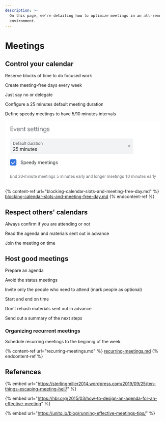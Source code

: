 ```yaml
---
description: >-
  On this page, we're detailing how to optimize meetings in an all-remote
  environment.
---
```


# Meetings

## Control your calendar

Reserve blocks of time to do focused work

Create meeting-free days every week

Just say no or delegate

Configure a 25 minutes default meeting duration

Define speedy meetings to have 5/10 minutes intervals

![](<../../../.gitbook/assets/image (12).png>)

{% content-ref url="blocking-calendar-slots-and-meeting-free-day.md" %}
[blocking-calendar-slots-and-meeting-free-day.md](blocking-calendar-slots-and-meeting-free-day.md)
{% endcontent-ref %}

## Respect others' calendars

Always confirm if you are attending or not

Read the agenda and materials sent out in advance

Join the meeting on time

## Host good meetings

Prepare an agenda

Avoid the status meetings

Invite only the people who need to attend (mark people as optional)

Start and end on time

Don’t rehash materials sent out in advance

Send out a summary of the next steps

### Organizing recurrent meetings

Schedule recurring meetings to the beginnig of the week

{% content-ref url="recurring-meetings.md" %}
[recurring-meetings.md](recurring-meetings.md)
{% endcontent-ref %}

## References

{% embed url="https://sterlingmiller2014.wordpress.com/2019/09/25/ten-things-escaping-meeting-hell/" %}

{% embed url="https://hbr.org/2015/03/how-to-design-an-agenda-for-an-effective-meeting" %}

{% embed url="https://unito.io/blog/running-effective-meetings-tips/" %}
